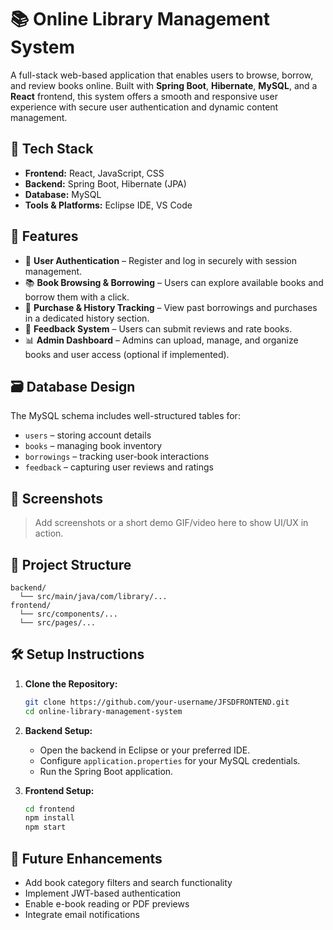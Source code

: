 
# 📚 Online Library Management System

A full-stack web-based application that enables users to browse, borrow, and review books online. Built with **Spring Boot**, **Hibernate**, **MySQL**, and a **React** frontend, this system offers a smooth and responsive user experience with secure user authentication and dynamic content management.

## 🔧 Tech Stack

* **Frontend:** React, JavaScript, CSS
* **Backend:** Spring Boot, Hibernate (JPA)
* **Database:** MySQL
* **Tools & Platforms:** Eclipse IDE, VS Code

## 🚀 Features

* 🔐 **User Authentication** – Register and log in securely with session management.
* 📚 **Book Browsing & Borrowing** – Users can explore available books and borrow them with a click.
* 🛒 **Purchase & History Tracking** – View past borrowings and purchases in a dedicated history section.
* 📝 **Feedback System** – Users can submit reviews and rate books.
* 📊 **Admin Dashboard** – Admins can upload, manage, and organize books and user access (optional if implemented).

## 🗃️ Database Design

The MySQL schema includes well-structured tables for:

* `users` – storing account details
* `books` – managing book inventory
* `borrowings` – tracking user-book interactions
* `feedback` – capturing user reviews and ratings

## 📸 Screenshots

> Add screenshots or a short demo GIF/video here to show UI/UX in action.

## 📂 Project Structure

```plaintext
backend/
  └── src/main/java/com/library/...
frontend/
  └── src/components/...
  └── src/pages/...
```

## 🛠️ Setup Instructions

1. **Clone the Repository:**

   ```bash
   git clone https://github.com/your-username/JFSDFRONTEND.git
   cd online-library-management-system
   ```

2. **Backend Setup:**

   * Open the backend in Eclipse or your preferred IDE.
   * Configure `application.properties` for your MySQL credentials.
   * Run the Spring Boot application.

3. **Frontend Setup:**

   ```bash
   cd frontend
   npm install
   npm start
   ```

## 📌 Future Enhancements

* Add book category filters and search functionality
* Implement JWT-based authentication
* Enable e-book reading or PDF previews
* Integrate email notifications

